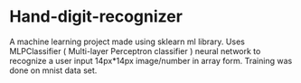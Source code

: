 # Hand-digit-recognizer
A machine learning project made using sklearn ml library. Uses MLPClassifier ( Multi-layer Perceptron classifier ) neural network to recognize a user input 14px*14px image/number in array form. Training was done on mnist data set. 
